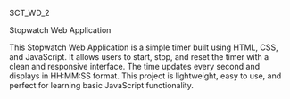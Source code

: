 SCT_WD_2

Stopwatch Web Application

This Stopwatch Web Application is a simple timer built using HTML, CSS, and JavaScript. It allows users to start, stop, and reset the timer with a clean and responsive interface. The time updates every second and displays in HH:MM:SS format. This project is lightweight, easy to use, and perfect for learning basic JavaScript functionality. 
